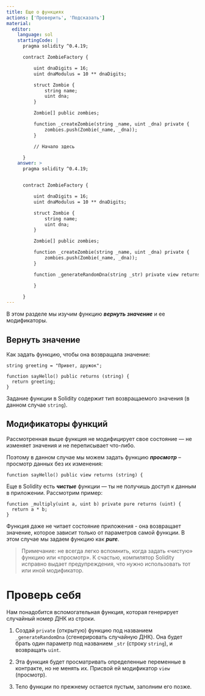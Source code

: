 ```yaml
---
title: Еще о функциях
actions: ['Проверить', 'Подсказать']
material:
  editor:
    language: sol
    startingCode: |
      pragma solidity ^0.4.19;

      contract ZombieFactory {

          uint dnaDigits = 16;
          uint dnaModulus = 10 ** dnaDigits;

          struct Zombie {
              string name;
              uint dna;
          }

          Zombie[] public zombies;

          function _createZombie(string _name, uint _dna) private {
              zombies.push(Zombie(_name, _dna));
          }

          // Начало здесь

      }
    answer: >
      pragma solidity ^0.4.19;


      contract ZombieFactory {

          uint dnaDigits = 16;
          uint dnaModulus = 10 ** dnaDigits;

          struct Zombie {
              string name;
              uint dna;
          }

          Zombie[] public zombies;

          function _createZombie(string _name, uint _dna) private {
              zombies.push(Zombie(_name, _dna));
          } 

          function _generateRandomDna(string _str) private view returns (uint) {

          }

      }
---
```


В этом разделе мы изучим функцию **_вернуть значение_** и ее модификаторы. 

## Вернуть значение

Как задать функцию, чтобы она возвращала значение: 

```
string greeting = "Привет, дружок";

function sayHello() public returns (string) {
  return greeting;
}
```

Задание функции в Solidity содержит тип возвращаемого значения (в данном случае `string`).

## Модификаторы функций

Рассмотренная выше функция не модифицирует свое состояние — не изменяет значения и не переписывает что-либо.

Поэтому в данном случае мы можем задать функцию **_просмотр_** – просмотр данных без их изменения:

```
function sayHello() public view returns (string) {
```

Еще в Solidity есть **_чистые_** функции — ты не получишь доступ к данным в приложении. Рассмотрим пример:

```
function _multiply(uint a, uint b) private pure returns (uint) {
  return a * b;
}
```

Функция даже не читает состояние приложения - она возвращает значение, которое зависит только от параметров самой функции. В этом случае мы задаем функцию как **_pure_**. 

> Примечание: не всегда легко вспомнить, когда задать «чистую» функцию или «просмотр». К счастью, компилятор Solidity исправно выдает предупреждения, что нужно использовать тот или иной модификатор. 

# Проверь себя

Нам понадобится вспомогательная функция, которая генерирует случайный номер ДНК из строки. 

1. Создай `private` (открытую) функцию под названием `_generateRandomDna` (сгенерировать случайную ДНК). Она будет брать один параметр под названием `_str` (строку `string`), и возвращать `uint`.

2. Эта функция будет просматривать определенные переменные в контракте, но не менять их. Присвой ей модификатор `view` (просмотр). 

3. Тело функции по прежнему остается пустым, заполним его позже. 
